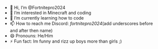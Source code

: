 - 👋 Hi, I’m @Fortnitepro2024
- 👀 I’m interested in Minecraft and coding
- 🌱 I’m currently learning how to code
- 📫 How to reach me Discord: _fortnitepro2024_(add underscores before and after then name)
- 😄 Pronouns: He/Him
- ⚡ Fun fact: Im funny and rizz up boys more than girls ;)
